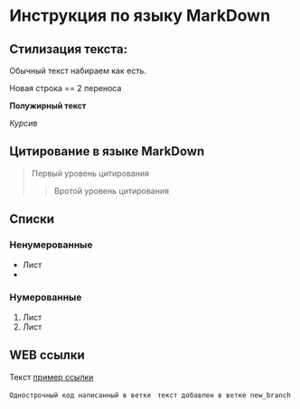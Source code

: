 # Инструкция по языку MarkDown 

## Стилизация текста:

Обычный текст набираем как есть.

Новая строка == 2 переноса

**Полужирный текст**

*Курсив*

## Цитирование в языке MarkDown

> Первый уровень цитирования
>> Вротой уровень цитирования

## Списки
### Ненумерованные

* Лист 
*

### Нумерованные

1. Лист
2. Лист


## WEB ссылки

Текст [пример ссылки]("http.example.com" "Всплывающая подсказка")


`Однострочный код написанный в ветке `
`текст добавлен в ветке new_branch`